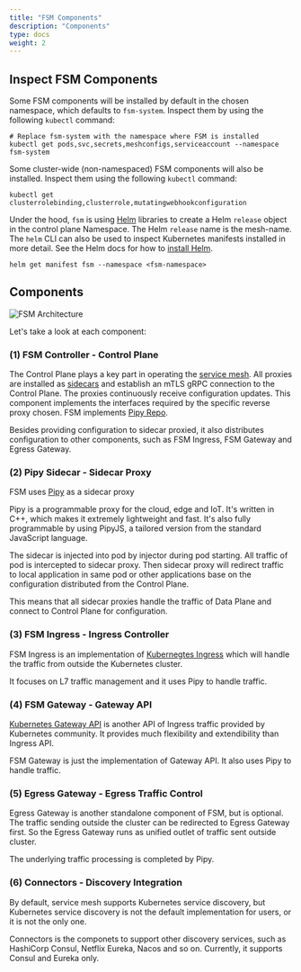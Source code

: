 ```yaml
---
title: "FSM Components"
description: "Components"
type: docs
weight: 2
---
```


## Inspect FSM Components

Some FSM components will be installed by default in the chosen namespace, which defaults to `fsm-system`. Inspect them by using the following `kubectl` command:

```console
# Replace fsm-system with the namespace where FSM is installed
kubectl get pods,svc,secrets,meshconfigs,serviceaccount --namespace fsm-system
```

Some cluster-wide (non-namespaced) FSM components will also be installed. Inspect them using the following `kubectl` command:

```console
kubectl get clusterrolebinding,clusterrole,mutatingwebhookconfiguration
```

Under the hood, `fsm` is using [Helm](https://helm.sh) libraries to create a Helm `release` object in the control plane Namespace. The Helm `release` name is the mesh-name. The `helm` CLI can also be used to inspect Kubernetes manifests installed in more detail. See the Helm docs for how to [install Helm](https://helm.sh/docs/intro/install/).

```console
helm get manifest fsm --namespace <fsm-namespace>
```

## Components

![FSM Architecture](/images/fsm-architecture.png)

Let's take a look at each component:

### (1) FSM Controller - Control Plane

The Control Plane plays a key part in operating the [service mesh](https://www.bing.com/search?q=What%27s+a+service+mesh%3F). All proxies are installed as [sidecars](https://docs.microsoft.com/en-us/azure/architecture/patterns/sidecar) and establish an mTLS gRPC connection to the Control Plane. The proxies continuously receive configuration updates. This component implements the interfaces required by the specific reverse proxy chosen. FSM implements [Pipy Repo](https://flomesh.io/pipy/docs/en/operating/repo/0-intro).

Besides providing configuration to sidecar proxied, it also distributes configuration to other components, such as FSM Ingress, FSM Gateway and Egress Gateway. 

### (2) Pipy Sidecar - Sidecar Proxy

FSM uses [Pipy](https://github.com/flomesh-io/pipy) as a sidecar proxy

Pipy is a programmable proxy for the cloud, edge and IoT. It's written in C++, which makes it extremely lightweight and fast. It's also fully programmable by using PipyJS, a tailored version from the standard JavaScript language.

The sidecar is injected into pod by injector during pod starting. All traffic of pod is intercepted to sidecar proxy. Then sidecar proxy will redirect traffic to local application in same pod or other applications base on the configuration distributed from the Control Plane.

This means that all sidecar proxies handle the traffic of Data Plane and connect to Control Plane for configuration.

### (3) FSM Ingress - Ingress Controller

FSM Ingress is an implementation of [Kubernegtes Ingress](https://kubernetes.io/docs/concepts/services-networking/ingress/) which will handle the traffic from outside the Kubernetes cluster. 

It focuses on L7 traffic management and it uses Pipy to handle traffic.

### (4) FSM Gateway - Gateway API

[Kubernetes Gateway API](https://gateway-api.sigs.k8s.io) is another API of Ingress traffic provided by Kubernetes community. It provides much flexibility and extendibility than Ingress API.

FSM Gateway is just the implementation of Gateway API. It also uses Pipy to handle traffic.

### (5) Egress Gateway - Egress Traffic Control

Egress Gateway is another standalone component of FSM, but is optional. The traffic sending outside the cluster can be redirected to Egress Gateway first. So the Egress Gateway runs as unified outlet of traffic sent outside cluster.

The underlying traffic processing is completed by Pipy.

### (6) Connectors - Discovery Integration

By default, service mesh supports Kubernetes service discovery, but Kubernetes service discovery is not the default implementation for users, or it is not the only one.

Connectors is the componets to support other discovery services, such as HashiCorp Consul, Netflix Eureka, Nacos and so on. Currently, it supports Consul and Eureka only.
